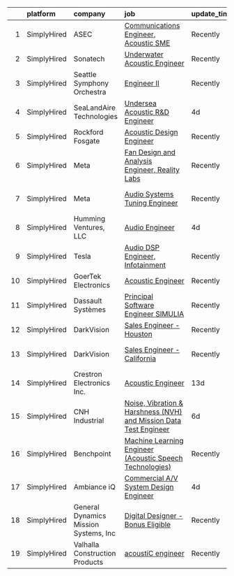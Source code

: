 

|    | platform    | company                               | job                                                                                                                                                                             | update_time   | location                     |
|---:|:------------|:--------------------------------------|:--------------------------------------------------------------------------------------------------------------------------------------------------------------------------------|:--------------|:-----------------------------|
|  1 | SimplyHired | ASEC                                  | [Communications Engineer, Acoustic SME](https://www.simplyhired.com/job/ptBT4a3HlSdCx5xiMoN6S_GwhI48HnuB2HYhC1lr49hp_O4U4Yv1sA?q=acoustic+engineer)                             | Recently      | Patuxent River, MD           |
|  2 | SimplyHired | Sonatech                              | [Underwater Acoustic Engineer](https://www.simplyhired.com/job/blGPs-WG1x0mLEEQpeDF8gUigXbYPtcyQJ6LbVh3_E8DW9qjDmKI5A?q=acoustic+engineer)                                      | Recently      | Santa Barbara, CA            |
|  3 | SimplyHired | Seattle Symphony Orchestra            | [Engineer II](https://www.simplyhired.com/job/lR8ciRfsuOt9XxlQkQ5T3Uu7yM62WpqVFFnO7tsl2nZVhD8o2dZIkA?q=acoustic+engineer)                                                       | Recently      | Seattle, WA                  |
|  4 | SimplyHired | SeaLandAire Technologies              | [Undersea Acoustic R&D Engineer](https://www.simplyhired.com/job/GsWKaNx92hzhFqrqJksSyl2ifwfnGXIH3xmPKIqZzH-A4NsQPBPlfA?q=acoustic+engineer)                                    | 4d            | Jackson, MI                  |
|  5 | SimplyHired | Rockford Fosgate                      | [Acoustic Design Engineer](https://www.simplyhired.com/job/SD7WGheU6u4QKE4RNnOUyGEYqSzuMNGOEALp8R8aHjss43-57y_jQQ?q=acoustic+engineer)                                          | Recently      | Tempe, AZ                    |
|  6 | SimplyHired | Meta                                  | [Fan Design and Analysis Engineer, Reality Labs](https://www.simplyhired.com/job/7tK0jlaUB3nwR4D5LXHwXHBrA03xVjVc6uRnSFoWWKfUuXqMb9eFvg?q=acoustic+engineer)                    | Recently      | Sunnyvale, CA                |
|  7 | SimplyHired | Meta                                  | [Audio Systems Tuning Engineer](https://www.simplyhired.com/job/tOCJ_QyMVM39ixbL5__SBdNndDsi7EoWdYeoIU37V5Jf7PtesirCXQ?q=acoustic+engineer)                                     | Recently      | Sunnyvale, CA +1 location    |
|  8 | SimplyHired | Humming Ventures, LLC                 | [Audio Engineer](https://www.simplyhired.com/job/gQOoykIfNXtVN2P2zUPXIpr3Wrdz75q4gq-WoV_Wq-DXWgnfeiANVw?q=acoustic+engineer)                                                    | 4d            | Seattle, WA                  |
|  9 | SimplyHired | Tesla                                 | [Audio DSP Engineer, Infotainment](https://www.simplyhired.com/job/TCu5dfyQ5a2i0gok_RJeBsz7z7UEdN-bb8A7kWTNNXGdZ-z-ZTi9pQ?q=acoustic+engineer)                                  | Recently      | Palo Alto, CA                |
| 10 | SimplyHired | GoerTek Electronics                   | [Acoustic Engineer](https://www.simplyhired.com/job/6PCRn1TvdVHUtgaBVR0h94emv2uxOzR_4uSK_IuRvsCPjwVVty_QTg?q=acoustic+engineer)                                                 | Recently      | Santa Clara, CA              |
| 11 | SimplyHired | Dassault Systèmes                     | [Principal Software Engineer SIMULIA](https://www.simplyhired.com/job/EoyCNNBK4UDsF5Gx7YzyR7Q6olXn4fnrw8HCQt0MME2YG7Gjcx7NiA?q=acoustic+engineer)                               | Recently      | Waltham, MA                  |
| 12 | SimplyHired | DarkVision                            | [Sales Engineer - Houston](https://www.simplyhired.com/job/k2a7ARkqCy-UfpMHbivIIzbg_1ejAmBwMCbMQbbK8bbyJJt6Zo_S6w?q=acoustic+engineer)                                          | Recently      | Houston, TX                  |
| 13 | SimplyHired | DarkVision                            | [Sales Engineer - California](https://www.simplyhired.com/job/OnhE_2kWW2c0dU_OJT73_WYd2h2CA9X3LB6iAVYepOnFsC98UH0fHw?q=acoustic+engineer)                                       | Recently      | Bakersfield, CA +2 locations |
| 14 | SimplyHired | Crestron Electronics Inc.             | [Acoustic Engineer](https://www.simplyhired.com/job/uDcHyPuCCMd4UTCgZDCBWIoA9DHwtrbHmdcRdk5qibOzed3jTu0Jww?q=acoustic+engineer)                                                 | 13d           | Rockleigh, NJ                |
| 15 | SimplyHired | CNH Industrial                        | [Noise, Vibration & Harshness (NVH) and Mission Data Test Engineer](https://www.simplyhired.com/job/1i4LCXEkgXcx1EIhDM0ghX2wgQ2vZsY4G537D75_RhJ-f0G_4XjntA?q=acoustic+engineer) | 6d            | Racine, WI                   |
| 16 | SimplyHired | Benchpoint                            | [Machine Learning Engineer (Acoustic Speech Technologies)](https://www.simplyhired.com/job/WN2les8glfJ7AlLtOUbvi8kKBo-Wq94FBAFbTFPVVkA9OBBnxZF2pQ?q=acoustic+engineer)          | Recently      | Remote                       |
| 17 | SimplyHired | Ambiance iQ                           | [Commercial A/V System Design Engineer](https://www.simplyhired.com/job/f4eFaRwWEo5948Tq9CYf1oM6MwxWnbZMYNXGsfMav54BJwlGca2Q2Q?q=acoustic+engineer)                             | 4d            | Remote                       |
| 18 | SimplyHired | General Dynamics Mission Systems, Inc | [Digital Designer - Bonus Eligible](https://www.simplyhired.com/job/cwFuVSQHdM-ImT5ILgsi-E_x3Pju5QsjJu_OOy_-rR-E-hhZhsurqw?q=acoustic+engineer)                                 | Recently      | McLeansville, NC             |
| 19 | SimplyHired | Valhalla Construction Products        | [​ acoustiC engineer](https://www.simplyhired.com/job/ehnxuh9IHuXoruv-T5HBJkYRZyOrCGQW1xO1xqZYU4LWzaDRv8AAeQ?q=acoustic+engineer)                                               | Recently      | Lakewood, WA                 |
